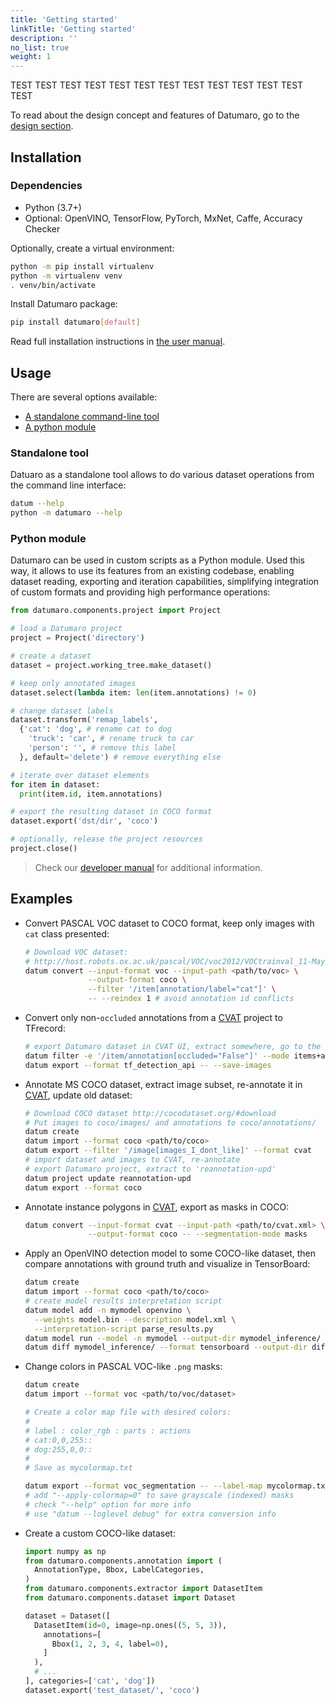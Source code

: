 ```yaml
---
title: 'Getting started'
linkTitle: 'Getting started'
description: ''
no_list: true
weight: 1
---
```


TEST
TEST
TEST
TEST
TEST
TEST
TEST
TEST
TEST
TEST
TEST
TEST
TEST

To read about the design concept and features of Datumaro, go to the [design section](/docs/BROKENLINK/).

## Installation

### Dependencies

- Python (3.7+)
- Optional: OpenVINO, TensorFlow, PyTorch, MxNet, Caffe, Accuracy Checker

Optionally, create a virtual environment:

``` bash
python -m pip install virtualenv
python -m virtualenv venv
. venv/bin/activate
```

Install Datumaro package:

``` bash
pip install datumaro[default]
```

Read full installation instructions in [the user manual](/docs/user-manual/installation).

## Usage

There are several options available:
- [A standalone command-line tool](#standalone-tool)
- [A python module](#python-module)

### Standalone tool

Datuaro as a standalone tool allows to do various dataset operations from
the command line interface:

``` bash
datum --help
python -m datumaro --help
```

### Python module

Datumaro can be used in custom scripts as a Python module. Used this way, it
allows to use its features from an existing codebase, enabling dataset
reading, exporting and iteration capabilities, simplifying integration of custom
formats and providing high performance operations:

``` python
from datumaro.components.project import Project

# load a Datumaro project
project = Project('directory')

# create a dataset
dataset = project.working_tree.make_dataset()

# keep only annotated images
dataset.select(lambda item: len(item.annotations) != 0)

# change dataset labels
dataset.transform('remap_labels',
  {'cat': 'dog', # rename cat to dog
    'truck': 'car', # rename truck to car
    'person': '', # remove this label
  }, default='delete') # remove everything else

# iterate over dataset elements
for item in dataset:
  print(item.id, item.annotations)

# export the resulting dataset in COCO format
dataset.export('dst/dir', 'coco')

# optionally, release the project resources
project.close()
```

> Check our [developer manual](/docs/developer_manual/) for additional
  information.

## Examples

<!--lint disable list-item-indent-->
<!--lint disable list-item-bullet-indent-->

- Convert PASCAL VOC dataset to COCO format, keep only images with `cat` class
  presented:
  ```bash
  # Download VOC dataset:
  # http://host.robots.ox.ac.uk/pascal/VOC/voc2012/VOCtrainval_11-May-2012.tar
  datum convert --input-format voc --input-path <path/to/voc> \
                --output-format coco \
                --filter '/item[annotation/label="cat"]' \
                -- --reindex 1 # avoid annotation id conflicts
  ```

- Convert only non-`occluded` annotations from a
  [CVAT](https://github.com/openvinotoolkit/cvat) project to TFrecord:
  ```bash
  # export Datumaro dataset in CVAT UI, extract somewhere, go to the project dir
  datum filter -e '/item/annotation[occluded="False"]' --mode items+anno
  datum export --format tf_detection_api -- --save-images
  ```

- Annotate MS COCO dataset, extract image subset, re-annotate it in
  [CVAT](https://github.com/openvinotoolkit/cvat), update old dataset:
  ```bash
  # Download COCO dataset http://cocodataset.org/#download
  # Put images to coco/images/ and annotations to coco/annotations/
  datum create
  datum import --format coco <path/to/coco>
  datum export --filter '/image[images_I_dont_like]' --format cvat
  # import dataset and images to CVAT, re-annotate
  # export Datumaro project, extract to 'reannotation-upd'
  datum project update reannotation-upd
  datum export --format coco
  ```

- Annotate instance polygons in
  [CVAT](https://github.com/openvinotoolkit/BROKENLINK), export as masks in COCO:
  ```bash
  datum convert --input-format cvat --input-path <path/to/cvat.xml> \
                --output-format coco -- --segmentation-mode masks
  ```

- Apply an OpenVINO detection model to some COCO-like dataset,
  then compare annotations with ground truth and visualize in TensorBoard:
  ```bash
  datum create
  datum import --format coco <path/to/coco>
  # create model results interpretation script
  datum model add -n mymodel openvino \
    --weights model.bin --description model.xml \
    --interpretation-script parse_results.py
  datum model run --model -n mymodel --output-dir mymodel_inference/
  datum diff mymodel_inference/ --format tensorboard --output-dir diff
  ```

- Change colors in PASCAL VOC-like `.png` masks:
  ```bash
  datum create
  datum import --format voc <path/to/voc/dataset>

  # Create a color map file with desired colors:
  #
  # label : color_rgb : parts : actions
  # cat:0,0,255::
  # dog:255,0,0::
  #
  # Save as mycolormap.txt

  datum export --format voc_segmentation -- --label-map mycolormap.txt
  # add "--apply-colormap=0" to save grayscale (indexed) masks
  # check "--help" option for more info
  # use "datum --loglevel debug" for extra conversion info
  ```

- Create a custom COCO-like dataset:
  ```python
  import numpy as np
  from datumaro.components.annotation import (
    AnnotationType, Bbox, LabelCategories,
  )
  from datumaro.components.extractor import DatasetItem
  from datumaro.components.dataset import Dataset

  dataset = Dataset([
    DatasetItem(id=0, image=np.ones((5, 5, 3)),
      annotations=[
        Bbox(1, 2, 3, 4, label=0),
      ]
    ),
    # ...
  ], categories=['cat', 'dog'])
  dataset.export('test_dataset/', 'coco')
  ```

<!--lint enable list-item-bullet-indent-->
<!--lint enable list-item-indent-->
